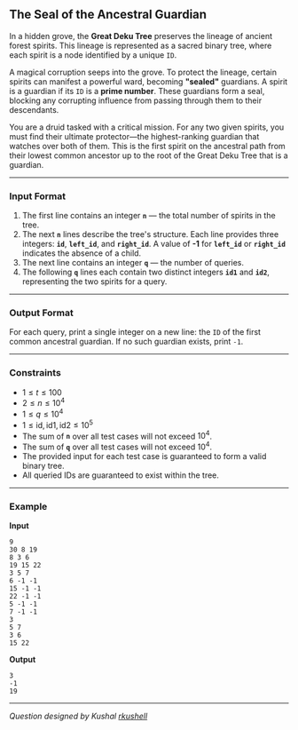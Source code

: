 ## The Seal of the Ancestral Guardian

In a hidden grove, the **Great Deku Tree** preserves the lineage of ancient forest spirits. This lineage is represented as a sacred binary tree, where each spirit is a node identified by a unique `ID`.

A magical corruption seeps into the grove. To protect the lineage, certain spirits can manifest a powerful ward, becoming **"sealed"** guardians. A spirit is a guardian if its `ID` is a **prime number**. These guardians form a seal, blocking any corrupting influence from passing through them to their descendants.

You are a druid tasked with a critical mission. For any two given spirits, you must find their ultimate protector—the highest-ranking guardian that watches over both of them. This is the first spirit on the ancestral path from their lowest common ancestor up to the root of the Great Deku Tree that is a guardian.

---

### Input Format

1. The first line contains an integer **`n`** — the total number of spirits in the tree.  
2. The next **`n`** lines describe the tree's structure. Each line provides three integers: **`id`**, **`left_id`**, and **`right_id`**. A value of **-1** for **`left_id`** or **`right_id`** indicates the absence of a child.  
3. The next line contains an integer **`q`** — the number of queries.  
4. The following **`q`** lines each contain two distinct integers **`id1`** and **`id2`**, representing the two spirits for a query.  

---

### Output Format

For each query, print a single integer on a new line: the `ID` of the first common ancestral guardian. If no such guardian exists, print `-1`.

---

### Constraints

- $1 \le t \le 100$  
- $2 \le n \le 10^4$  
- $1 \le q \le 10^4$  
- $1 \le \text{id}, \text{id1}, \text{id2} \le 10^5$  
- The sum of **`n`** over all test cases will not exceed $10^4$.  
- The sum of **`q`** over all test cases will not exceed $10^4$.  
- The provided input for each test case is guaranteed to form a valid binary tree.  
- All queried IDs are guaranteed to exist within the tree.  

---

### Example

**Input**

```
9
30 8 19
8 3 6
19 15 22
3 5 7
6 -1 -1
15 -1 -1
22 -1 -1
5 -1 -1
7 -1 -1
3
5 7
3 6
15 22
```

**Output**

```
3
-1
19
```

---

*Question designed by Kushal [rkushell](https://github.com/rkushell)*
